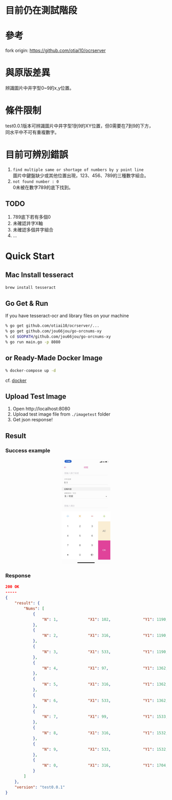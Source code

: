 # 目前仍在測試階段
# 參考
fork origin: https://github.com/otiai10/ocrserver

# 與原版差異
辨識圖片中井字型0~9的x,y位置。

# 條件限制
test0.0.1版本可辨識圖片中井字型1到9的XY位置，但0需要在7到9的下方，  
同水平中不可有重複數字。

# 目前可辨別錯誤
1. `find multiple same or shortage of numbers by y point line`  
圖片中鍵盤缺少或其他位置出現，123、456、789的三種數字組合。
2. `not found number : 0`  
0未被在數字789的底下找到。  

## TODO
1. 789底下若有多個0
2. 未確認井字X軸
3. 未確認多個井字組合
4. ...

# Quick Start

## Mac Install tesseract

```sh
brew install tesseract
```

## Go Get & Run

If you have tesseract-ocr and library files on your machine  

```sh
% go get github.com/otiai10/ocrserver/...
% go get github.com/jou66jou/go-orcnums-xy
% cd $GOPATH/github.com/jou66jou/go-orcnums-xy
% go run main.go -p 8080
```  

## or Ready-Made Docker Image

```sh
% docker-compose up -d
```

cf. [docker](https://www.docker.com/products/docker-toolbox)

## Upload Test Image

1. Open http://localhost:8080
2. Upload test image file from `./imagetest` folder 
3. Get json response!


## Result
### Success example

<div align=center><img width="30%" height="30%" src="https://github.com/jou66jou/go-orcnums-xy/blob/master/imagetest/success.jpg" alt="success case"/></div>

### Response

```json
200 OK
-----
{
	"result": {
		"Nums": [
			{
				"N": 1,				"X1": 102,				"Y1": 1190,				"X2": 113,				"Y2": 122
			},
			{
				"N": 2,				"X1": 316,				"Y1": 1190,				"X2": 337,				"Y2": 122
			},
			{
				"N": 3,				"X1": 533,				"Y1": 1190,				"X2": 554,				"Y2": 122
			},
			{
				"N": 4,				"X1": 97,				"Y1": 1362,				"X2": 120,				"Y2": 139
			},
			{
				"N": 5,				"X1": 316,				"Y1": 1362,				"X2": 337,				"Y2": 139
			},
			{
				"N": 6,				"X1": 533,				"Y1": 1362,				"X2": 554,				"Y2": 139
			},
			{
				"N": 7,				"X1": 99,				"Y1": 1533,				"X2": 119,				"Y2": 156
			},
			{
				"N": 8,				"X1": 316,				"Y1": 1532,				"X2": 337,				"Y2": 156
			},
			{
				"N": 9,				"X1": 533,				"Y1": 1532,				"X2": 554,				"Y2": 156
			},
			{
				"N": 0,				"X1": 316,				"Y1": 1704,				"X2": 337,				"Y2": 173
			}
		]
	},
	"version": "test0.0.1"
}
```